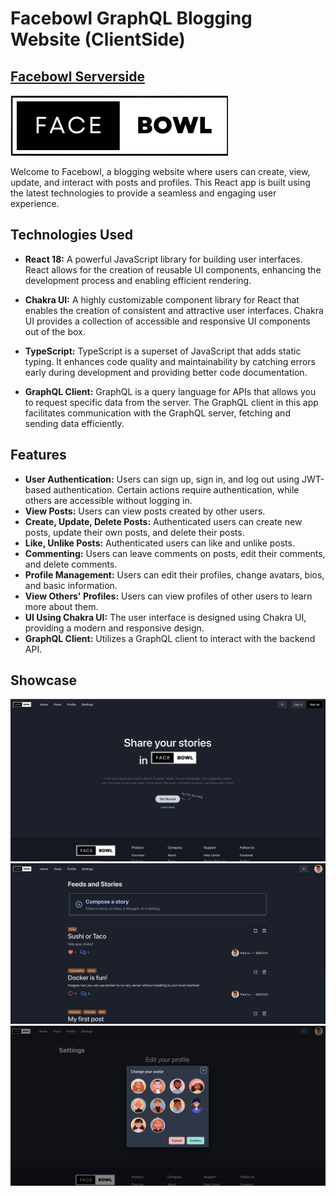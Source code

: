 <!-- @format -->

# Facebowl GraphQL Blogging Website (ClientSide)

## [Facebowl Serverside](https://github.com/pawpaw2022/gql-blogging-website)

![Facebowl logo](./src/assets/logo.png)

Welcome to Facebowl, a blogging website where users can create, view, update, and interact with posts and profiles. This React app is built using the latest technologies to provide a seamless and engaging user experience.

## Technologies Used

- **React 18:** A powerful JavaScript library for building user interfaces. React allows for the creation of reusable UI components, enhancing the development process and enabling efficient rendering.

- **Chakra UI:** A highly customizable component library for React that enables the creation of consistent and attractive user interfaces. Chakra UI provides a collection of accessible and responsive UI components out of the box.

- **TypeScript:** TypeScript is a superset of JavaScript that adds static typing. It enhances code quality and maintainability by catching errors early during development and providing better code documentation.

- **GraphQL Client:** GraphQL is a query language for APIs that allows you to request specific data from the server. The GraphQL client in this app facilitates communication with the GraphQL server, fetching and sending data efficiently.

## Features

- **User Authentication:** Users can sign up, sign in, and log out using JWT-based authentication. Certain actions require authentication, while others are accessible without logging in.
- **View Posts:** Users can view posts created by other users.
- **Create, Update, Delete Posts:** Authenticated users can create new posts, update their own posts, and delete their posts.
- **Like, Unlike Posts:** Authenticated users can like and unlike posts.
- **Commenting:** Users can leave comments on posts, edit their comments, and delete comments.
- **Profile Management:** Users can edit their profiles, change avatars, bios, and basic information.
- **View Others' Profiles:** Users can view profiles of other users to learn more about them.
- **UI Using Chakra UI:** The user interface is designed using Chakra UI, providing a modern and responsive design.
- **GraphQL Client:** Utilizes a GraphQL client to interact with the backend API.

## Showcase

![Facebowl showcase](./src/assets/home.png)
![Facebowl showcase](./src/assets/post.png)
![Facebowl showcase](./src/assets/profile.png)
